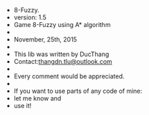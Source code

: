 
* 8-Fuzzy.
* version: 1.5
* Game 8-Fuzzy using A* algorithm
*
* November, 25th, 2015
*
* This lib was written by DucThang
* Contact:thangdn.tlu@outlook.com
*
* Every comment would be appreciated.
*
* If you want to use parts of any code of mine:
* let me know and
* use it!
